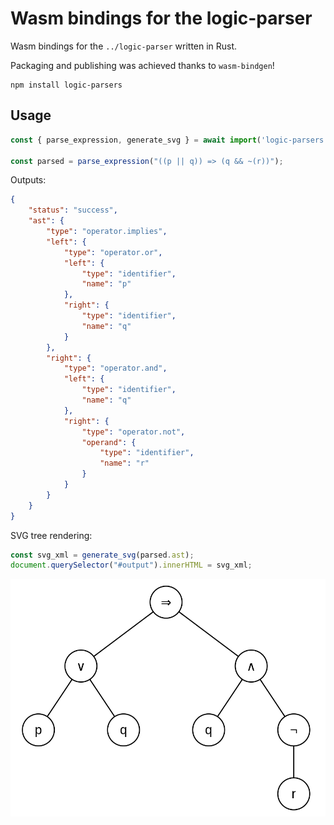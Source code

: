 # Wasm bindings for the logic-parser

Wasm bindings for the `../logic-parser` written in Rust.

Packaging and publishing was achieved thanks to `wasm-bindgen`!

```console
npm install logic-parsers
```

## Usage

```ts
const { parse_expression, generate_svg } = await import('logic-parsers');

const parsed = parse_expression("((p || q)) => (q && ~(r))");
```

Outputs:

```json
{
    "status": "success",
    "ast": {
        "type": "operator.implies",
        "left": {
            "type": "operator.or",
            "left": {
                "type": "identifier",
                "name": "p"
            },
            "right": {
                "type": "identifier",
                "name": "q"
            }
        },
        "right": {
            "type": "operator.and",
            "left": {
                "type": "identifier",
                "name": "q"
            },
            "right": {
                "type": "operator.not",
                "operand": {
                    "type": "identifier",
                    "name": "r"
                }
            }
        }
    }
}
```

SVG tree rendering:

```ts
const svg_xml = generate_svg(parsed.ast);
document.querySelector("#output").innerHTML = svg_xml;
```

![SVG Result](../logic-parser/assets/resulting_tree.png)
